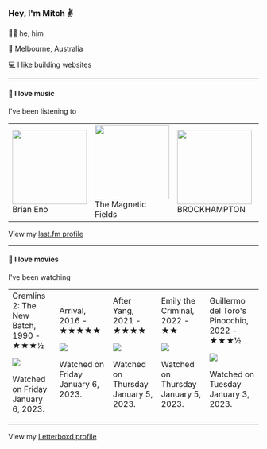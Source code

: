 <article><h3>Hey, I&#x27;m Mitch ✌️</h3><section><p>🙆‍♂️ he, him</p><p>📍 Melbourne, Australia</p><p>💻 I like building websites</p></section><hr/><section><h4>💽 I love music</h4><p>I&#x27;ve been listening to</p><table><tbody><td><img src="https://lastfm.freetls.fastly.net/i/u/174s/918055ba2eb81528f93a8924dbab88f8.png" height="150px" alt="" role="presentation"/><br/>Brian Eno</td><td><img src="https://lastfm.freetls.fastly.net/i/u/174s/8695a71527f248f3c8a9875b42d0f508.png" height="150px" alt="" role="presentation"/><br/>The Magnetic Fields</td><td><img src="https://lastfm.freetls.fastly.net/i/u/174s/5c65c336166f7455a23bc487518e70d4.png" height="150px" alt="" role="presentation"/><br/>BROCKHAMPTON</td><td><img src="https://lastfm.freetls.fastly.net/i/u/174s/2666bdc9b7264b799f8a882e471cd62e.png" height="150px" alt="" role="presentation"/><br/>The 1975</td><td><img src="https://lastfm.freetls.fastly.net/i/u/174s/562162c721d2ef39cbf67fe1a6d6fbb8.png" height="150px" alt="" role="presentation"/><br/>Slaughter Beach, Dog</td></tbody></table><span>View my <a href="https://www.last.fm/user/mylsb">last.fm profile</a></span></section><hr/><section><h4>📼 I love movies</h4><p>I&#x27;ve been watching</p><table><tbody><td>Gremlins 2: The New Batch, 1990 - ★★★½<br/><span> <p><img src="https://a.ltrbxd.com/resized/sm/upload/ou/eh/1p/rv/eKBIXDGTRMZS4aA9KS71Fyz8Yeq-0-600-0-900-crop.jpg?v=3d924e45ac"/></p> <p>Watched on Friday January 6, 2023.</p> </span></td><td>Arrival, 2016 - ★★★★★<br/><span> <p><img src="https://a.ltrbxd.com/resized/sm/upload/3u/dy/qd/qd/4Iu5f2nv7huqvuYkmZvSPOtbFjs-0-600-0-900-crop.jpg?v=0fc28fdf2c"/></p> <p>Watched on Friday January 6, 2023.</p> </span></td><td>After Yang, 2021 - ★★★★<br/><span> <p><img src="https://a.ltrbxd.com/resized/film-poster/5/1/3/2/0/6/513206-after-yang-0-600-0-900-crop.jpg?v=a7b081cba8"/></p> <p>Watched on Thursday January 5, 2023.</p> </span></td><td>Emily the Criminal, 2022 - ★★<br/><span> <p><img src="https://a.ltrbxd.com/resized/film-poster/7/7/7/1/8/5/777185-emily-the-criminal-0-600-0-900-crop.jpg?v=6c3839f6e5"/></p> <p>Watched on Thursday January 5, 2023.</p> </span></td><td>Guillermo del Toro&#x27;s Pinocchio, 2022 - ★★★½<br/><span> <p><img src="https://a.ltrbxd.com/resized/film-poster/4/8/4/2/6/3/484263-guillermo-del-toro-s-pinocchio-0-600-0-900-crop.jpg?v=1408b5602c"/></p> <p>Watched on Tuesday January 3, 2023.</p> </span></td></tbody></table><span>View my <a href="https://letterboxd.com/myslab/">Letterboxd profile</a></span></section></article>